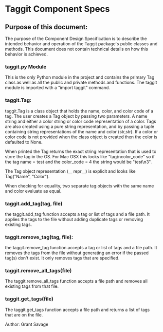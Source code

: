 # Taggit Component Specs

## Purpose of this document:
The purpose of the Component Design Specification is to describe the intended behavior and operation of the Taggit 
package's public classes and methods. This document does not contain technical details on how this behavior is achieved.

### taggit.py Module
This is the only Python module in the project and contains the primary Tag class as well as all the public and private 
methods and functions. The taggit module is imported with a “import taggit” command.


### taggit.Tag:
taggit.Tag is a class object that holds the name, color, and color code of a tag. The user creates
a Tag object by passing two parameters. A name string and either a color string or color code representation 
of a color. Tags are also created using a pure string representation, and by passing a tuple containing
string representations of the name and color (str,str).
If a color or color code is not provided when the class object is created then the color is defaulted to None.

When printed the Tag returns the exact string representation that is used to store the tag in the OS. For Mac OSX
this looks like "tag\ncolor_code" so if the tag name = test and the color_code = 4 the string would be "test\n3".

The Tag object representation (__ repr__) is explicit and looks like Tag("Name", "Color").

When checking for equality, two separate tag objects with the same name and color evaluate as equal.

### taggit.add_tag(tag, file)
the taggit.add_tag function accepts a tag or list of tags and a file path. It applies the tags to the
file without adding duplicate tags or removing existing tags.

### taggit.remove_tag(tag, file):
the taggit.remove_tag function accepts a tag or list of tags and a file path. It removes the tags from
the file without generating an error if the passed tag(s) don't exist. It only removes tags that are specified.

### taggit.remove_all_tags(file)
The taggit.remove_all_tags function accepts a file path and removes all existing tags from that file.

### taggit.get_tags(file)
The taggit.get_tags function accepts a file path and returns a list of tags that are on the file.



Author: Grant Savage